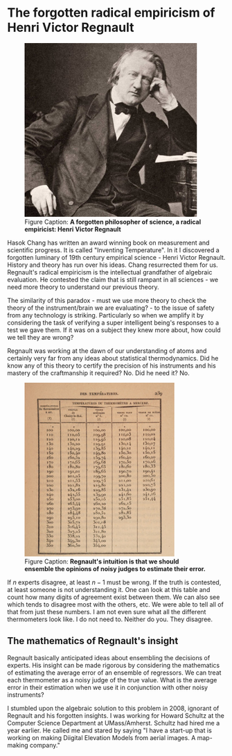# The forgotten radical empiricism of Henri Victor Regnault

<p>
<figure>
    <img src="img/Regnault.jpeg"
         alt="Henri Victor Regnault."
         height="400">
    <figcaption>
    Figure Caption: <b>A forgotten philosopher of science, a radical
    empiricist: Henri Victor Regnault</b>
    </figcaption>
</figure>
</p>

Hasok Chang has written an award winning book on measurement and scientific
progress. It is called "Inventing Temperature". In it I discovered a
forgotten luminary of 19th century empirical science - Henri Victor Regnault.
History and theory has run over his ideas. Chang resurrected them for us.
Regnault's radical empiricism is the intellectual grandfather of algebraic
evaluation. He contested the claim that is still rampant in all sciences -
we need more theory to understand our previous theory.

The similarity of this paradox - must we use more theory to check the theory
of the instrument/brain we are evaluating? - to the issue of safety from any
technology is striking. Particularly so when we amplify it by considering
the task of verifying a super intelligent being's responses to a test we gave
them. If it was on a subject they knew more about, how could we tell they are
wrong?

Regnault was working at the dawn of our understanding of atoms and certainly
very far from any ideas about statistical thermodynamics. Did he know any of
this theory to certify the precision of his instruments and his mastery of
the craftmanship it required? No. Did he need it? No.

<p>
<figure>
    <img src="img/RegnaultsTable.png"
         alt="Table comparing thermometers."
         height="400">
    <figcaption>
    Figure Caption: <b>Regnault's intuition is that we should ensemble the
    opinions of noisy judges to estimate their error.</b>
    </figcaption>
</figure>
</p>

If $n$ experts disagree, at least $n-1$ must be wrong. If the truth is contested,
at least someone is not understanding it. One can look at this table and count
how many digits of agreement exist between them. We can also see which tends to
disagree most with the others, etc. We were able to tell all of that from just these
numbers. I am not even sure what all the different thermometers look like. I do
not need to. Neither do you. They disagree.

## The mathematics of Regnault's insight

Regnault basically anticipated ideas about ensembling the decisions of experts.
His insight can be made rigorous by considering the mathematics of estimating
the average error of an ensemble of regressors. We can treat each thermometer
as a noisy judge of the true value. What is the average error in their estimation
when we use it in conjunction with other noisy instruments?

I stumbled upon the algebraic solution to this problem in 2008, ignorant of
Regnault and his forgotten insights. I was working for Howard Schultz at
the Computer Science Department at UMass/Amherst. Schultz had hired me a year
earlier. He called me and stared by saying "I have a start-up that is working
on making Diigital Elevation Models from aerial images. A map-making company."
